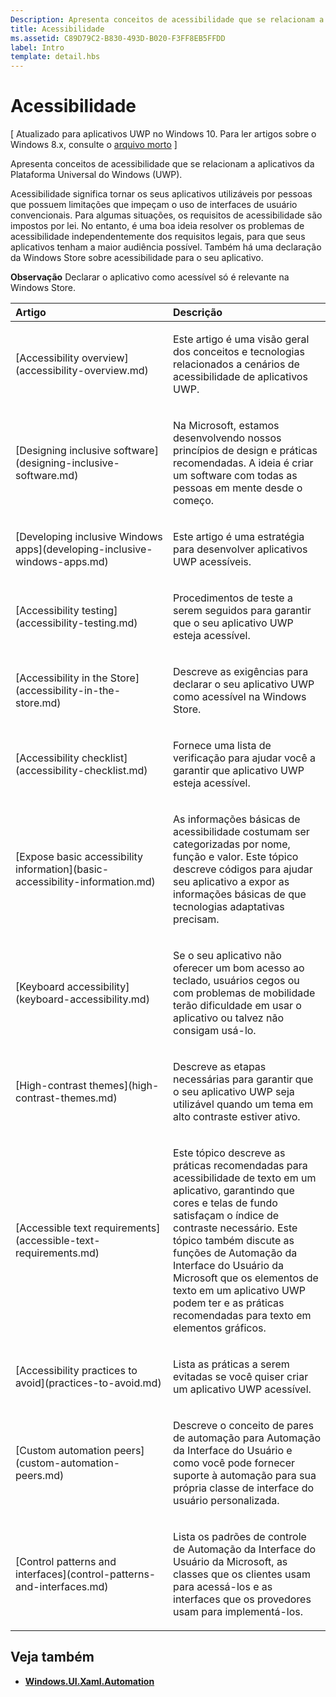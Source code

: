 ```yaml
---
Description: Apresenta conceitos de acessibilidade que se relacionam a aplicativos da Plataforma Universal do Windows (UWP).
title: Acessibilidade
ms.assetid: C89D79C2-B830-493D-B020-F3FF8EB5FFDD
label: Intro
template: detail.hbs
---
```


Acessibilidade
===============================================================  
\[ Atualizado para aplicativos UWP no Windows 10. Para ler artigos sobre o Windows 8.x, consulte o [arquivo morto](http://go.microsoft.com/fwlink/p/?linkid=619132) \]

Apresenta conceitos de acessibilidade que se relacionam a aplicativos da Plataforma Universal do Windows (UWP).

Acessibilidade significa tornar os seus aplicativos utilizáveis por pessoas que possuem limitações que impeçam o uso de interfaces de usuário convencionais. Para algumas situações, os requisitos de acessibilidade são impostos por lei. No entanto, é uma boa ideia resolver os problemas de acessibilidade independentemente dos requisitos legais, para que seus aplicativos tenham a maior audiência possível. Também há uma declaração da Windows Store sobre acessibilidade para o seu aplicativo.

**Observação**  Declarar o aplicativo como acessível só é relevante na Windows Store.

<table>
<colgroup>
<col width="50%" />
<col width="50%" />
</colgroup>
<thead>
<tr class="header">
<th align="left">Artigo</th>
<th align="left">Descrição</th>
</tr>
</thead>
<tbody>
<tr class="odd">
<td align="left">[Accessibility overview](accessibility-overview.md)</td>
<td align="left"><p>Este artigo é uma visão geral dos conceitos e tecnologias relacionados a cenários de acessibilidade de aplicativos UWP.</p></td>
</tr>
<tr class="even">
<td align="left">[Designing inclusive software](designing-inclusive-software.md)</td>
<td align="left"><p>Na Microsoft, estamos desenvolvendo nossos princípios de design e práticas recomendadas. A ideia é criar um software com todas as pessoas em mente desde o começo.</p></td>
</tr>
<tr class="odd">
<td align="left">[Developing inclusive Windows apps](developing-inclusive-windows-apps.md)</td>
<td align="left"><p>Este artigo é uma estratégia para desenvolver aplicativos UWP acessíveis.</p></td>
</tr>
<tr class="even">
<td align="left">[Accessibility testing](accessibility-testing.md)</td>
<td align="left"><p>Procedimentos de teste a serem seguidos para garantir que o seu aplicativo UWP esteja acessível.</p></td>
</tr>
<tr class="odd">
<td align="left">[Accessibility in the Store](accessibility-in-the-store.md)</td>
<td align="left"><p>Descreve as exigências para declarar o seu aplicativo UWP como acessível na Windows Store.</p></td>
</tr>
<tr class="even">
<td align="left">[Accessibility checklist](accessibility-checklist.md)</td>
<td align="left"><p>Fornece uma lista de verificação para ajudar você a garantir que aplicativo UWP esteja acessível.</p></td>
</tr>
<tr class="odd">
<td align="left">[Expose basic accessibility information](basic-accessibility-information.md)</td>
<td align="left"><p>As informações básicas de acessibilidade costumam ser categorizadas por nome, função e valor. Este tópico descreve códigos para ajudar seu aplicativo a expor as informações básicas de que tecnologias adaptativas precisam.</p></td>
</tr>
<tr class="even">
<td align="left">[Keyboard accessibility](keyboard-accessibility.md)</td>
<td align="left"><p>Se o seu aplicativo não oferecer um bom acesso ao teclado, usuários cegos ou com problemas de mobilidade terão dificuldade em usar o aplicativo ou talvez não consigam usá-lo.</p></td>
</tr>
<tr class="odd">
<td align="left">[High-contrast themes](high-contrast-themes.md)</td>
<td align="left"><p>Descreve as etapas necessárias para garantir que o seu aplicativo UWP seja utilizável quando um tema em alto contraste estiver ativo.</p></td>
</tr>
<tr class="even">
<td align="left">[Accessible text requirements](accessible-text-requirements.md)</td>
<td align="left"><p>Este tópico descreve as práticas recomendadas para acessibilidade de texto em um aplicativo, garantindo que cores e telas de fundo satisfaçam o índice de contraste necessário. Este tópico também discute as funções de Automação da Interface do Usuário da Microsoft que os elementos de texto em um aplicativo UWP podem ter e as práticas recomendadas para texto em elementos gráficos.</p></td>
</tr>
<tr class="odd">
<td align="left">[Accessibility practices to avoid](practices-to-avoid.md)</td>
<td align="left"><p>Lista as práticas a serem evitadas se você quiser criar um aplicativo UWP acessível.</p></td>
</tr>
<tr class="even">
<td align="left">[Custom automation peers](custom-automation-peers.md)</td>
<td align="left"><p>Descreve o conceito de pares de automação para Automação da Interface do Usuário e como você pode fornecer suporte à automação para sua própria classe de interface do usuário personalizada.</p></td>
</tr>
<tr class="odd">
<td align="left">[Control patterns and interfaces](control-patterns-and-interfaces.md)</td>
<td align="left"><p>Lista os padrões de controle de Automação da Interface do Usuário da Microsoft, as classes que os clientes usam para acessá-los e as interfaces que os provedores usam para implementá-los.</p></td>
</tr>
</tbody>
</table>

## Veja também  
* [**Windows.UI.Xaml.Automation**](https://msdn.microsoft.com/library/windows/apps/BR209179)
 

 


<!--HONumber=Mar16_HO3-->


